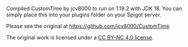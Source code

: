 Compiled CustomTime by jcv8000 to run on 1.19.2 with JDK 18. You can simply place this into your plugins folder on your Spigot server.


Please see the original at https://github.com/jcv8000/CustomTime

The original work is licensed under a [CC BY-NC 4.0 license](https://creativecommons.org/licenses/by-nc/4.0/).
